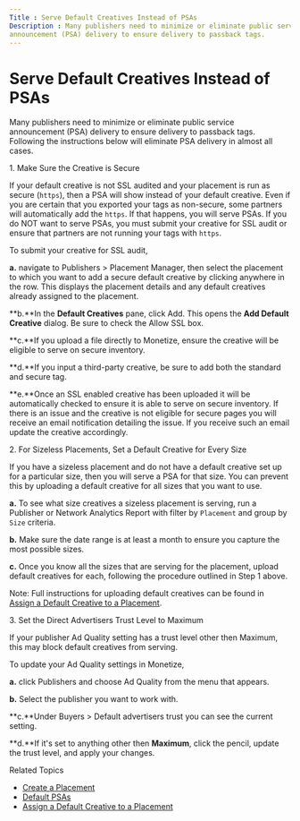 ```yaml
---
Title : Serve Default Creatives Instead of PSAs
Description : Many publishers need to minimize or eliminate public service
announcement (PSA) delivery to ensure delivery to passback tags.
---
```



# Serve Default Creatives Instead of PSAs



Many publishers need to minimize or eliminate public service
announcement (PSA) delivery to ensure delivery to passback tags.
Following the instructions below will eliminate PSA delivery in almost
all cases.

1\. Make Sure the Creative is Secure

If your default creative is not SSL audited and your placement is run as
secure (`https`), then a PSA will show instead of your default creative.
Even if you are certain that you exported your tags as non-secure, some
partners will automatically add the `https`. If that happens, you will
serve PSAs. If you do NOT want to serve PSAs, you must submit your
creative for SSL audit or ensure that partners are not running your tags
with `https`.

To submit your creative for SSL audit,

**a.** navigate to
Publishers
 \> Placement Manager,
then select the placement to which you want to add a secure default
creative by clicking anywhere in the row. This displays the placement
details and any default creatives already assigned to the placement.

**b.**In the **Default Creatives** pane, click
Add. This opens the **Add Default
Creative** dialog. Be sure to check the Allow
SSL box.

**c.**If you upload a file directly to Monetize,
ensure the creative will be eligible to serve on secure inventory.

**d.**If you input a third-party creative, be sure to add both the
standard and secure tag.

**e.**Once an SSL enabled creative has been uploaded it will be
automatically checked to ensure it is able to serve on secure inventory.
If there is an issue and the creative is not eligible for secure pages
you will receive an email notification detailing the issue. If you
receive such an email update the creative accordingly.

2\. For Sizeless Placements, Set a Default Creative for Every Size

If you have a sizeless placement and do not have a default creative set
up for a particular size, then you will serve a PSA for that size. You
can prevent this by uploading a default creative for all sizes that you
want to use.

**a.** To see what size creatives a sizeless placement is serving, run a
Publisher or Network Analytics Report with filter by `Placement` and
group by `Size` criteria.

**b.** Make sure the date range is at least a month to ensure you
capture the most possible sizes.

**c.** Once you know all the sizes that are serving for the placement,
upload default creatives for each, following the procedure outlined in
Step 1 above.





Note: Full instructions for uploading
default creatives can be found in
<a href="assign-a-default-creative-to-a-placement.html"
class="xref">Assign a Default Creative to a Placement</a>.





3\. Set the Direct Advertisers Trust Level to Maximum

If your publisher Ad Quality setting has a trust level other then
Maximum, this may block default creatives from serving.

To update your Ad Quality settings in Monetize,

**a.** click Publishers and choose
Ad Quality from the menu that appears.

**b.** Select the publisher you want to work with.

**c.**Under
Buyers 
\>  Default advertisers trust
you can see the current setting.

**d.**If it's set to anything other then **Maximum**, click the
pencil, update the trust level, and
apply your changes.

Related Topics

- <a href="create-a-placement.html" class="xref">Create a Placement</a>
- <a href="default-psas.html" class="xref">Default PSAs</a>
- <a href="assign-a-default-creative-to-a-placement.html"
  class="xref">Assign a Default Creative to a Placement</a>




